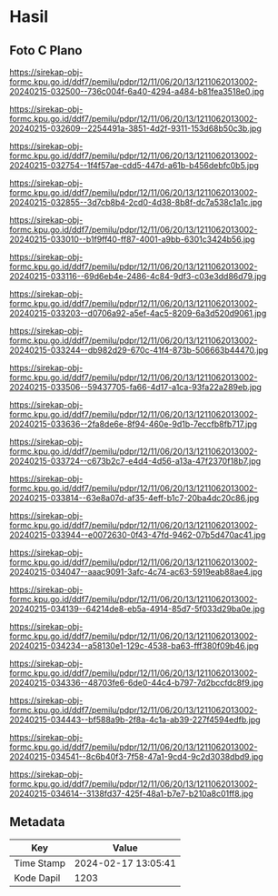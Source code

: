 # Hasil

## Foto C Plano

https://sirekap-obj-formc.kpu.go.id/ddf7/pemilu/pdpr/12/11/06/20/13/1211062013002-20240215-032500--736c004f-6a40-4294-a484-b81fea3518e0.jpg

https://sirekap-obj-formc.kpu.go.id/ddf7/pemilu/pdpr/12/11/06/20/13/1211062013002-20240215-032609--2254491a-3851-4d2f-9311-153d68b50c3b.jpg

https://sirekap-obj-formc.kpu.go.id/ddf7/pemilu/pdpr/12/11/06/20/13/1211062013002-20240215-032754--1f4f57ae-cdd5-447d-a61b-b456debfc0b5.jpg

https://sirekap-obj-formc.kpu.go.id/ddf7/pemilu/pdpr/12/11/06/20/13/1211062013002-20240215-032855--3d7cb8b4-2cd0-4d38-8b8f-dc7a538c1a1c.jpg

https://sirekap-obj-formc.kpu.go.id/ddf7/pemilu/pdpr/12/11/06/20/13/1211062013002-20240215-033010--b1f9ff40-ff87-4001-a9bb-6301c3424b56.jpg

https://sirekap-obj-formc.kpu.go.id/ddf7/pemilu/pdpr/12/11/06/20/13/1211062013002-20240215-033116--69d6eb4e-2486-4c84-9df3-c03e3dd86d79.jpg

https://sirekap-obj-formc.kpu.go.id/ddf7/pemilu/pdpr/12/11/06/20/13/1211062013002-20240215-033203--d0706a92-a5ef-4ac5-8209-6a3d520d9061.jpg

https://sirekap-obj-formc.kpu.go.id/ddf7/pemilu/pdpr/12/11/06/20/13/1211062013002-20240215-033244--db982d29-670c-41f4-873b-506663b44470.jpg

https://sirekap-obj-formc.kpu.go.id/ddf7/pemilu/pdpr/12/11/06/20/13/1211062013002-20240215-033506--59437705-fa66-4d17-a1ca-93fa22a289eb.jpg

https://sirekap-obj-formc.kpu.go.id/ddf7/pemilu/pdpr/12/11/06/20/13/1211062013002-20240215-033636--2fa8de6e-8f94-460e-9d1b-7eccfb8fb717.jpg

https://sirekap-obj-formc.kpu.go.id/ddf7/pemilu/pdpr/12/11/06/20/13/1211062013002-20240215-033724--c673b2c7-e4d4-4d56-a13a-47f2370f18b7.jpg

https://sirekap-obj-formc.kpu.go.id/ddf7/pemilu/pdpr/12/11/06/20/13/1211062013002-20240215-033814--63e8a07d-af35-4eff-b1c7-20ba4dc20c86.jpg

https://sirekap-obj-formc.kpu.go.id/ddf7/pemilu/pdpr/12/11/06/20/13/1211062013002-20240215-033944--e0072630-0f43-47fd-9462-07b5d470ac41.jpg

https://sirekap-obj-formc.kpu.go.id/ddf7/pemilu/pdpr/12/11/06/20/13/1211062013002-20240215-034047--aaac9091-3afc-4c74-ac63-5919eab88ae4.jpg

https://sirekap-obj-formc.kpu.go.id/ddf7/pemilu/pdpr/12/11/06/20/13/1211062013002-20240215-034139--64214de8-eb5a-4914-85d7-5f033d29ba0e.jpg

https://sirekap-obj-formc.kpu.go.id/ddf7/pemilu/pdpr/12/11/06/20/13/1211062013002-20240215-034234--a58130e1-129c-4538-ba63-fff380f09b46.jpg

https://sirekap-obj-formc.kpu.go.id/ddf7/pemilu/pdpr/12/11/06/20/13/1211062013002-20240215-034336--48703fe6-6de0-44c4-b797-7d2bccfdc8f9.jpg

https://sirekap-obj-formc.kpu.go.id/ddf7/pemilu/pdpr/12/11/06/20/13/1211062013002-20240215-034443--bf588a9b-2f8a-4c1a-ab39-227f4594edfb.jpg

https://sirekap-obj-formc.kpu.go.id/ddf7/pemilu/pdpr/12/11/06/20/13/1211062013002-20240215-034541--8c6b40f3-7f58-47a1-9cd4-9c2d3038dbd9.jpg

https://sirekap-obj-formc.kpu.go.id/ddf7/pemilu/pdpr/12/11/06/20/13/1211062013002-20240215-034614--3138fd37-425f-48a1-b7e7-b210a8c01ff8.jpg


## Metadata

| Key        | Value               |
| ---------- | ------------------- |
| Time Stamp | 2024-02-17 13:05:41 |
| Kode Dapil | 1203                |



